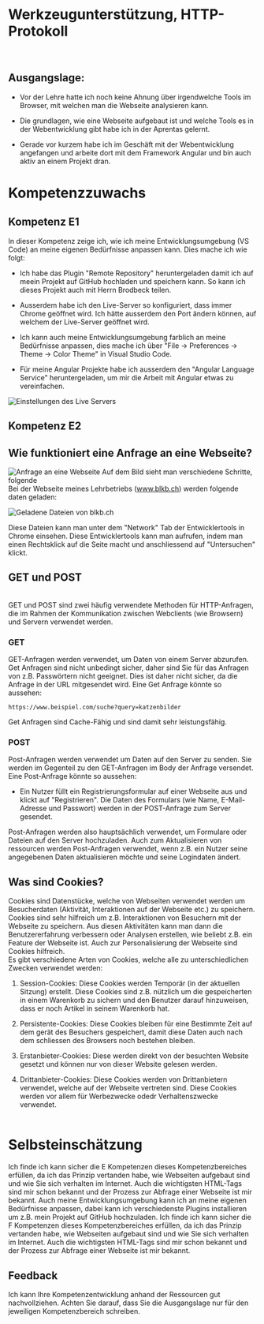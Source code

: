 # Werkzeugunterstützung, HTTP-Protokoll
<br>

## Ausgangslage:

- Vor der Lehre hatte ich noch keine Ahnung über irgendwelche Tools im Browser, mit welchen man die Webseite analysieren kann.

- Die grundlagen, wie eine Webseite aufgebaut ist und welche Tools es in der Webentwicklung gibt habe ich in der Aprentas gelernt.

- Gerade vor kurzem habe ich im Geschäft mit der Webentwicklung angefangen und arbeite dort mit dem Framework Angular und bin auch aktiv an einem Projekt dran.

# Kompetenzzuwachs

## Kompetenz E1
In dieser Kompetenz zeige ich, wie ich meine Entwicklungsumgebung (VS Code) an meine eigenen Bedürfnisse anpassen kann. Dies mache ich wie folgt:

- Ich habe das Plugin "Remote Repository" heruntergeladen damit ich auf meein Projekt auf GitHub hochladen und speichern kann. So kann ich dieses Projekt auch mit Herrn Brodbeck teilen.

- Ausserdem habe ich den Live-Server so konfiguriert, dass immer Chrome geöffnet wird. Ich hätte ausserdem den Port ändern können, auf welchem der Live-Server geöffnet wird.

- Ich kann auch meine Entwicklungsumgebung farblich an meine Bedürfnisse anpassen, dies mache ich über "File -> Preferences -> Theme -> Color Theme" in Visual Studio Code.

- Für meine Angular Projekte habe ich ausserdem den "Angular Language Service" heruntergeladen, um mir die Arbeit mit Angular etwas zu vereinfachen.

![Einstellungen des Live Servers](image.png)

## Kompetenz E2

## Wie funktioniert eine Anfrage an eine Webseite?

![Anfrage an eine Webseite](Unterricht03.05.2024.jpg)
Auf dem Bild sieht man verschiedene Schritte, folgende 
<br>
Bei der Webseite meines Lehrbetriebs (www.blkb.ch) werden folgende daten geladen: 

![Geladene Dateien von blkb.ch](DateienVonBLKB.png)

Diese Dateien kann man unter dem "Network" Tab der Entwicklertools in Chrome einsehen. Diese Entwicklertools kann man aufrufen, indem man einen Rechtsklick auf die Seite macht und anschliessend auf "Untersuchen" klickt.


## GET und POST

<br> 
GET und POST sind zwei häufig verwendete Methoden für HTTP-Anfragen, die im Rahmen der Kommunikation zwischen Webclients (wie Browsern) und Servern verwendet werden.


### GET

GET-Anfragen werden verwendet, um Daten von einem Server abzurufen. Get Anfragen sind nicht unbedingt sicher, daher sind Sie für das Anfragen von z.B. Passwörtern nicht geeignet. Dies ist daher nicht sicher, da die Anfrage in der URL mitgesendet wird. Eine Get Anfrage könnte so aussehen:
```
https://www.beispiel.com/suche?query=katzenbilder
```
Get Anfragen sind Cache-Fähig und sind damit sehr leistungsfähig.
<br>
### POST

Post-Anfragen werden verwendet um Daten auf den Server zu senden. Sie werden im Gegenteil zu den GET-Anfragen im Body der Anfrage versendet. Eine Post-Anfrage könnte so aussehen:

- Ein Nutzer füllt ein Registrierungsformular auf einer Webseite aus und klickt auf "Registrieren". Die Daten des Formulars (wie Name, E-Mail-Adresse und Passwort) werden in der POST-Anfrage zum Server gesendet.

Post-Anfragen werden also hauptsächlich verwendet, um Formulare oder Dateien auf den Server hochzuladen. Auch zum Aktualisieren von ressourcen werden Post-Anfragen verwendet, wenn z.B. ein Nutzer seine angegebenen Daten aktualisieren möchte und seine Logindaten ändert.
<br>
## Was sind Cookies?

Cookies sind Datenstücke, welche von Webseiten verwendet werden um Besucherdaten (Aktivität, Interaktionen auf der Webseite etc.) zu speichern. <br> 
Cookies sind sehr hilfreich um z.B. Interaktionen von Besuchern mit der Webseite zu speichern. Aus diesen Aktivitäten kann man dann die Benutzererfahrung verbessern oder Analysen erstellen, wie beliebt z.B. ein Feature der Webseite ist. Auch zur Personalisierung der Webseite sind Cookies hilfreich.
<br>
Es gibt verschiedene Arten von Cookies, welche alle zu unterschiedlichen Zwecken verwendet werden:

1. Session-Cookies: Diese Cookies werden Temporär (in der aktuellen Sitzung) erstellt. Diese Cookies sind z.B. nützlich um die gespeicherten in einem Warenkorb zu sichern und den Benutzer darauf hinzuweisen, dass er noch Artikel in seinem Warenkorb hat.

2. Persistente-Cookies: Diese Cookies bleiben für eine Bestimmte Zeit auf dem gerät des Besuchers gespeichert, damit diese Daten auch nach dem schliessen des Browsers noch bestehen bleiben.

3. Erstanbieter-Cookies: Diese werden direkt von der besuchten Website gesetzt und können nur von dieser Website gelesen werden.

4. Drittanbieter-Cookies: Diese Cookies werden von Drittanbietern verwendet, welche auf der Webseite vertreten sind. Diese Cookies werden vor allem für Werbezwecke odedr Verhaltenszwecke verwendet.
<br><br>



# Selbsteinschätzung

Ich finde ich kann sicher die E Kompetenzen dieses Kompetenzbereiches erfüllen, da ich das Prinzip vertanden habe, wie Webseiten aufgebaut sind und wie Sie sich verhalten im Internet. Auch die wichtigsten HTML-Tags sind mir schon bekannt und der Prozess zur Abfrage einer Webseite ist mir bekannt. Auch meine Entwicklungsumgebung kann ich an meine eigenen Bedürfnisse anpassen, dabei kann ich verschiedenste Plugins installieren um z.B. mein Projekt auf GitHub hochzuladen. 
Ich finde ich kann sicher die F Kompetenzen dieses Kompetenzbereiches erfüllen, da ich das Prinzip vertanden habe, wie Webseiten aufgebaut sind und wie Sie sich verhalten im Internet. Auch die wichtigsten HTML-Tags sind mir schon bekannt und der Prozess zur Abfrage einer Webseite ist mir bekannt. 

## Feedback
Ich kann Ihre Kompetenzentwicklung anhand der Ressourcen gut nachvollziehen.
Achten Sie darauf, dass Sie die Ausgangslage nur für den jeweiligen Kompetenzbereich  schreiben.
